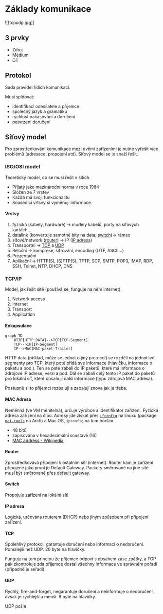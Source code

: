 # Základy komunikace
![[tcpudp.jpg]]
## 3 prvky
- Zdroj
- Médium
- Cíl

## Protokol
Sada pravidel řídích komunikaci.

Musí splňovat:
- identifikaci odesílatele a příjemce
- společný jazyk a gramatiku
- rychlost načasování a doručení
- potvrzení doručení

## Síťový model
Pro zprostředkování komunikace mezi dvěmi zařízeními je nutné vyřešit více problémů (adresace, propojení atd).
Síťový model se je snaží řešit.

### ISO/OSI model
Teoretický model, co se musí řešit v sítích.
- Přijatý jako mezinárodní norma v roce 1984
- Složen ze 7 vrstev
- Každá má svoji funkcionalitu
- Sousedící vrtsvy si vyměnují informace

#### Vrstvy
1. fyzická (kabely, hardware) -> modely kabelů, porty na síťových kartách...
2. datalink (konvertuje samotné bity na data; [switch](#switch))-> rámec
3. síťové/network ([router](#router)) -> IP ([IP adresa](#ip%20adresa))
4. Transportní -> [TCP](#TCP) a [UDP](#UDP)
5. Relační -> komprese, šifrování, encoding (UTF, ASCII...)
6. Prezentační
7. Aplikační -> HTTP(S), (S)FTP(S), TFTP, SCP, SMTP, POP3, IMAP, RDP, SSH, Telnet, NTP, DHCP, DNS

### TCP/IP
Model, jak řešit sítě (používá se, funguje na něm internet).
1. Network access
2. Internet
3. Transport
4. Application

#### Enkapsulace
```mermaid
graph TD
	HTTP[HTTP DATA]-->TCP[TCP-Segment]
	TCP-->IP[IP-Segment]
	IP-->MAC[MAC-paket-Trailer]
```

HTTP data (příklad, může se jednat o jiný protocol) se rozdělí na jednotlivé segmenty pro TCP, který poté přidá své informace (hlavičku, informace o paketu a pod.). Ten se poté zabalí do IP paketů, které má informace o zdrojové IP adrese, verzi a pod. Dál se zabalí celý tento IP paket do paketů pro lokální síť, které obsahují další informace (typu zdrojová MAC adresa).

Postupně si to příjemci rozbalují a zabalují znova jak je třeba.

#### MAC Adresa
Neměnná (ve VM měnitelná), určuje výrobce a identifikátor zařízení. Fyzická adresa zařízení na čipu.
Adresy jde získat přes [`ifconfig`](https://en.wikipedia.org/wiki/Ifconfig) na linuxu (package [`net-tools`](https://archlinux.org/packages/core/x86_64/net-tools/) na Arch) a Mac OS, `ipconfig` na tom horším.
- 48 bitů
- zapisována v hexadecimální soustavě (16)
- [MAC address - Wikipedia](https://en.wikipedia.org/wiki/MAC_address)

#### Router
Zprostředkovává připojení k ostatním sítí (internet).
Router kam je zařízení připojené jako první je Default Gateway. Packety směrované na jiné sítě musí být směrované přes default gateway.
#### Switch
Propojuje zařízení na lokální síti.
#### IP adresa
Logická, určována routerem (DHCP) nebo jiným způsobem při připojení zařízení.
#### TCP
Spolehlivý protokol, garantuje doručení nebo informaci o nedoručení. Pomalejší než UDP.
20 byte na hlavičky.

Funguje na tom principu že příjemce odpoví s obsahem zase zpátky, a TCP pak zkontroluje zda příjemce dostal všechny informace ve správném pořadí (případně je seřadí).
#### UDP
Rychlý, fire-and-forget, negarantuje doručení a neinformuje o nedoručení, avšak je rychlejší a menší.
8 byte na hlavičky.

UDP pošle 